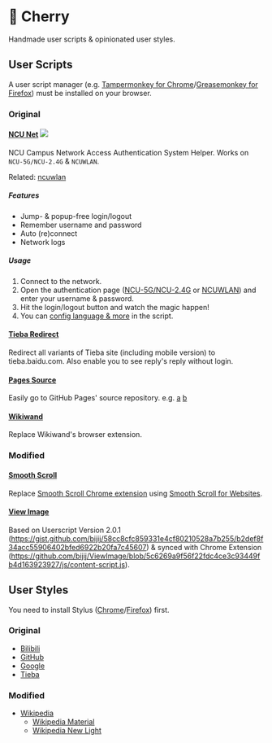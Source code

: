 # 🌸 Cherry

Handmade user scripts & opinionated user styles.

## User Scripts

A user script manager (e.g. [Tampermonkey for Chrome](https://chrome.google.com/webstore/detail/tampermonkey/dhdgffkkebhmkfjojejmpbldmpobfkfo)/[Greasemonkey for Firefox](https://addons.mozilla.org/firefox/addon/greasemonkey/)) must be installed on your browser.

### Original

#### [NCU Net](https://github.com/kidonng/cherry/raw/master/scripts/ncu-net.user.js) [![](https://img.shields.io/badge/User%20Script-blue.svg)](https://github.com/kidonng/ncu-net)

NCU Campus Network Access Authentication System Helper. Works on `NCU-5G/NCU-2.4G` & `NCUWLAN`.

Related: [ncuwlan](https://github.com/maoyuqing/ncuwlan)

##### Features

- Jump- & popup-free login/logout
- Remember username and password
- Auto (re)connect
- Network logs

##### Usage

1. Connect to the network.
2. Open the authentication page ([NCU-5G/NCU-2.4G](http://222.204.3.154/) or [NCUWLAN](http://aaa.ncu.edu.cn/)) and enter your username & password.
3. Hit the login/logout button and watch the magic happen!
4. You can [config language & more](scripts/ncu-net.user.js#L12-L31) in the script.

#### [Tieba Redirect](https://github.com/kidonng/cherry/raw/master/scripts/tieba-redirect.user.js)

Redirect all variants of Tieba site (including mobile version) to tieba.baidu.com. Also enable you to see reply's reply without login.

#### [Pages Source](https://github.com/kidonng/cherry/raw/master/scripts/pages-source.user.js)

Easily go to GitHub Pages' source repository. e.g. [a](https://edwardtufte.github.io/) [b](https://edwardtufte.github.io/tufte-css/)

#### [Wikiwand](https://github.com/kidonng/cherry/raw/master/scripts/wikiwand.user.js)

Replace Wikiwand's browser extension.

### Modified

#### [Smooth Scroll](https://github.com/kidonng/cherry/raw/master/scripts/smoothscroll.user.js)

Replace [Smooth Scroll Chrome extension](https://chrome.google.com/webstore/detail/smoothscroll/nbokbjkabcmbfdlbddjidfmibcpneigj) using [Smooth Scroll for Websites](https://github.com/gblazex/smoothscroll-for-websites).

#### [View Image](https://github.com/kidonng/cherry/raw/master/scripts/viewimage.user.js)

Based on Userscript Version 2.0.1 (https://gist.github.com/bijij/58cc8cfc859331e4cf80210528a7b255/b2def8f34acc55906402bfed6922b20fa7c45607) & synced with Chrome Extension (https://github.com/bijij/ViewImage/blob/5c6269a9f56f22fdc4ce3c93449fb4d163923927/js/content-script.js).

## User Styles

You need to install Stylus ([Chrome](https://chrome.google.com/webstore/detail/tampermonkey/clngdbkpkpeebahjckkjfobafhncgmne)/[Firefox](https://addons.mozilla.org/firefox/addon/styl-us/)) first.

### Original

- [Bilibili](https://github.com/kidonng/cherry/raw/master/styles/bilibili.user.css)
- [GitHub](https://github.com/kidonng/cherry/raw/master/styles/github.user.css)
- [Google](https://github.com/kidonng/cherry/raw/master/styles/google.user.css)
- [Tieba](https://github.com/kidonng/cherry/raw/master/styles/tieba.user.css)

### Modified

- [Wikipedia](https://github.com/kidonng/cherry/raw/master/styles/wikipedia.user.css)
  - [Wikipedia Material](https://userstyles.org/styles/140009/wikipedia-material)
  - [Wikipedia New Light](https://userstyles.org/styles/139227/wikipedia-new-light)
